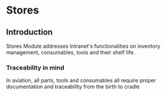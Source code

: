 # Stores

## Introduction

Stores Module addresses Intranet's functionalities on inventory management, consumables, tools and their shelf life.

### Traceability in mind

In aviation, all parts, tools and consumables all require proper documentation and traceability from the birth to cradle
